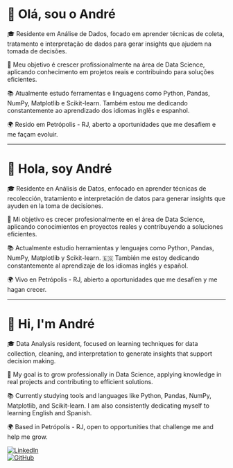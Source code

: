  # 👋 Olá, sou o André

🎓 Residente em Análise de Dados, focado em aprender técnicas de coleta, tratamento e interpretação de dados para gerar insights que ajudem na tomada de decisões.

🚀 Meu objetivo é crescer profissionalmente na área de Data Science, aplicando conhecimento em projetos reais e contribuindo para soluções eficientes.

📚 Atualmente estudo ferramentas e linguagens como Python, Pandas, NumPy, Matplotlib e Scikit-learn. 
Também estou me dedicando constantemente ao aprendizado dos idiomas inglês e espanhol.

🌍 Resido em Petrópolis - RJ, aberto a oportunidades que me desafiem e me façam evoluir.

---

# 👋 Hola, soy André

🎓 Residente en Análisis de Datos, enfocado en aprender técnicas de recolección, tratamiento e interpretación de datos para generar insights que ayuden en la toma de decisiones.

🚀 Mi objetivo es crecer profesionalmente en el área de Data Science, aplicando conocimientos en proyectos reales y contribuyendo a soluciones eficientes.

📚 Actualmente estudio herramientas y lenguajes como Python, Pandas, NumPy, Matplotlib y Scikit-learn.
🇪🇸 También me estoy dedicando constantemente al aprendizaje de los idiomas inglés y español.

🌍 Vivo en Petrópolis - RJ, abierto a oportunidades que me desafíen y me hagan crecer.

---

# 👋 Hi, I'm André

🎓 Data Analysis resident, focused on learning techniques for data collection, cleaning, and interpretation to generate insights that support decision making.

🚀 My goal is to grow professionally in Data Science, applying knowledge in real projects and contributing to efficient solutions.

📚 Currently studying tools and languages like Python, Pandas, NumPy, Matplotlib, and Scikit-learn.
I am also consistently dedicating myself to learning English and Spanish.

🌍 Based in Petrópolis - RJ, open to opportunities that challenge me and help me grow.


[![LinkedIn](https://img.shields.io/badge/LinkedIn-Profile-blue?logo=linkedin)](https://www.linkedin.com/in/andrerod15/)  
[![GitHub](https://img.shields.io/badge/GitHub-Andrerod15-black?logo=github)](https://github.com/Andrerod15)
